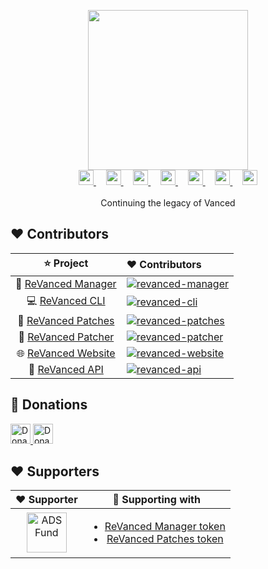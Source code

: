 <p align="center">
  <picture>
    <source
      width="256px"
      media="(prefers-color-scheme: dark)"
      srcset="https://raw.githubusercontent.com/ReVanced/.github/main/profile/assets/revanced-headline/revanced-headline-vertical-dark.svg"
    />
    <img 
      width="256px"
      src="https://raw.githubusercontent.com/ReVanced/.github/main/profile/assets/revanced-headline/revanced-headline-vertical-light.svg"
    />
  </picture>
  <br>
  <a href="https://revanced.app/">
     <picture>
         <source height="24px" media="(prefers-color-scheme: dark)" srcset="https://raw.githubusercontent.com/ReVanced/.github/main/profile/assets/revanced-logo/revanced-logo-round.svg" />
         <img height="24px" src="https://raw.githubusercontent.com/ReVanced/.github/main/profile/assets/revanced-logo/revanced-logo-round.svg" />
     </picture>
   </a>&nbsp;&nbsp;&nbsp;
   <a href="https://github.com/ReVanced">
       <picture>
           <source height="24px" media="(prefers-color-scheme: dark)" srcset="https://i.ibb.co/dMMmCrW/Git-Hub-Mark.png" />
           <img height="24px" src="https://i.ibb.co/9wV3HGF/Git-Hub-Mark-Light.png" />
       </picture>
   </a>&nbsp;&nbsp;&nbsp;
   <a href="http://revanced.app/discord">
       <picture>
           <source height="24px" media="(prefers-color-scheme: dark)" srcset="https://user-images.githubusercontent.com/13122796/178032563-d4e084b7-244e-4358-af50-26bde6dd4996.png" />
           <img height="24px" src="https://user-images.githubusercontent.com/13122796/178032563-d4e084b7-244e-4358-af50-26bde6dd4996.png" />
       </picture>
   </a>&nbsp;&nbsp;&nbsp;
   <a href="https://reddit.com/r/revancedapp">
       <picture>
           <source height="24px" media="(prefers-color-scheme: dark)" srcset="https://user-images.githubusercontent.com/13122796/178032351-9d9d5619-8ef7-470a-9eec-2744ece54553.png" />
           <img height="24px" src="https://user-images.githubusercontent.com/13122796/178032351-9d9d5619-8ef7-470a-9eec-2744ece54553.png" />
       </picture>
   </a>&nbsp;&nbsp;&nbsp;
   <a href="https://t.me/app_revanced">
      <picture>
         <source height="24px" media="(prefers-color-scheme: dark)" srcset="https://user-images.githubusercontent.com/13122796/178032213-faf25ab8-0bc3-4a94-a730-b524c96df124.png" />
         <img height="24px" src="https://user-images.githubusercontent.com/13122796/178032213-faf25ab8-0bc3-4a94-a730-b524c96df124.png" />
      </picture>
   </a>&nbsp;&nbsp;&nbsp;
   <a href="https://x.com/revancedapp">
      <picture>
         <source media="(prefers-color-scheme: dark)" srcset="https://user-images.githubusercontent.com/93124920/270180600-7c1b38bf-889b-4d68-bd5e-b9d86f91421a.png">
         <img height="24px" src="https://user-images.githubusercontent.com/93124920/270108715-d80743fa-b330-4809-b1e6-79fbdc60d09c.png" />
      </picture>
   </a>&nbsp;&nbsp;&nbsp;
   <a href="https://www.youtube.com/@ReVanced">
      <picture>
         <source height="24px" media="(prefers-color-scheme: dark)" srcset="https://user-images.githubusercontent.com/13122796/178032714-c51c7492-0666-44ac-99c2-f003a695ab50.png" />
         <img height="24px" src="https://user-images.githubusercontent.com/13122796/178032714-c51c7492-0666-44ac-99c2-f003a695ab50.png" />
     </picture>
   </a>
   <br>
   <br>
   Continuing the legacy of Vanced
</p>

## ❤️ Contributors

[revanced-patcher]: https://contrib.rocks/image?repo=revanced/revanced-patcher&max=12
[revanced-patches]: https://contrib.rocks/image?repo=revanced/revanced-patches&max=12
[revanced-cli]: https://contrib.rocks/image?repo=revanced/revanced-cli&max=12
[revanced-manager]: https://contrib.rocks/image?repo=revanced/revanced-manager&max=12
[revanced-website]: https://contrib.rocks/image?repo=revanced/revanced-website&max=12
[revanced-api]: https://contrib.rocks/image?repo=revanced/revanced-api&max=12

|                                  ⭐ Project                                   | ❤ Contributors                                                                                    |
| :---------------------------------------------------------------------------: | :------------------------------------------------------------------------------------------------ |
| 💊 [ReVanced Manager](https://github.com/revanced/revanced-manager)           | [![revanced-manager]](https://github.com/revanced/revanced-manager/graphs/contributors)           |
| 💻 [ReVanced CLI](https://github.com/revanced/revanced-cli)                   | [![revanced-cli]](https://github.com/revanced/revanced-cli/graphs/contributors)                   |
| 🧩 [ReVanced Patches](https://github.com/revanced/revanced-patches)           | [![revanced-patches]](https://github.com/revanced/revanced-patches/graphs/contributors)           |
| 💉 [ReVanced Patcher](https://github.com/revanced/revanced-patcher)           | [![revanced-patcher]](https://github.com/revanced/revanced-patcher/graphs/contributors)           |
| 🌐 [ReVanced Website](https://github.com/revanced/revanced-website)           | [![revanced-website]](https://github.com/revanced/revanced-website/graphs/contributors)           |
| 🚀 [ReVanced API](https://github.com/revanced/revanced-api)                   | [![revanced-api]](https://github.com/revanced/revanced-api/graphs/contributors)                   |

## 🤝 Donations

<a href="https://github.com/sponsors/ReVanced">
  <img
    height="32px"
    alt="Donate using GitHub"
    src="https://img.shields.io/badge/github%20sponsors-30363D?style=for-the-badge&logo=GitHub-Sponsors"
  />
</a>
<a href="https://opencollective.com/ReVanced">
  <img
    height="32px"
    alt="Donate using Open Collective"
    src="https://img.shields.io/badge/open%20collective-30363D?style=for-the-badge&logo=Open-Collective"
  />
</a>

## ❤️ Supporters

| ❤️ Supporter | 💁 Supporting with |
| :----------: | :-----------------: |
<img height="64px" alt="ADS Fund" src="https://avatars.githubusercontent.com/u/202042116?s=200&v=4" /> | <ul><li><a href="https://ads.fund/token/0xadf954bc6f509b3a32fb5e97ed4ba6c000e37155">ReVanced Manager token</a></li><li><a href="https://ads.fund/verify/0xadf325f255083a3f3d9a9d01ffb3db52a148d802">ReVanced Patches token</a></li></ul>
